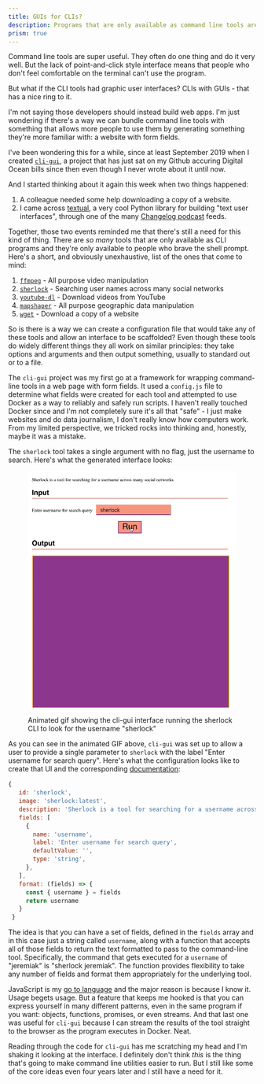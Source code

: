 ```yaml
---
title: GUIs for CLIs?
description: Programs that are only available as command line tools are often powerful but out of reach for less technical users. Maybe they should have configurable UIs.
prism: true
---
```


Command line tools are super useful. They often do one thing and do it very well. But the lack of point-and-click style interface means that people who don't feel comfortable on the terminal can't use the program.

But what if the CLI tools had graphic user interfaces? CLIs with GUIs - that has a nice ring to it.

I'm not saying those developers should instead build web apps. I'm just wondering if there's a way we can bundle command line tools with something that allows more people to use them by generating something they're more familiar with: a website with form fields.

I've been wondering this for a while, since at least September 2019 when I created [`cli-gui`](https://github.com/jeremiak/cli-gui), a project that has just sat on my Github accuring Digital Ocean bills since then even though I never wrote about it until now. 

And I started thinking about it again this week when two things happened:

1. A colleague needed some help downloading a copy of a website.
2. I came across [textual](https://textual.textualize.io/), a very cool Python library for building "text user interfaces", through one of the many [Changelog podcast](https://changelog.com/) feeds.

Together, those two events reminded me that there's still a need for this kind of thing. There are _so many_ tools that are only available as CLI programs and they're only available to people who brave the shell prompt. Here's a short, and obviously unexhaustive, list of the ones that come to mind:

1. [`ffmpeg`](https://ffmpeg.org/) - All purpose video manipulation
2. [`sherlock`](https://sherlock-project.github.io/) - Searching user names across many social networks
3. [`youtube-dl`](http://ytdl-org.github.io/youtube-dl/) - Download videos from YouTube
4. [`mapshaper`](https://mapshaper.org/) - All purpose geographic data manipulation
5. [`wget`](https://www.gnu.org/software/wget/) - Download a copy of a website

So is there is a way we can create a configuration file that would take any of these tools and allow an interface to be scaffolded? Even though these tools do widely different things they all work on similar principles: they take options and arguments and then output something, usually to standard out or to a file.

The `cli-gui` project was my first go at a framework for wrapping command-line tools in a web page with form fields. It used a `config.js` file to determine what fields were created for each tool and attempted to use Docker as a way to reliably and safely run scripts. I haven't really touched Docker since and I'm not completely sure it's all that "safe" - I just make websites and do data journalism, I don't really know how computers work. From my limited perspective, we tricked rocks into thinking and, honestly, maybe it was a mistake.

The `sherlock` tool takes a single argument with no flag, just the username to search. Here's what the generated interface looks:

<figure>

   ![](https://github.com/jeremiak/cli-gui/raw/master/example.gif)

   <figcaption>Animated gif showing the cli-gui interface running the sherlock CLI to look for the username "sherlock"</figcaption>
</figure>

As you can see in the animated GIF above, `cli-gui` was set up to allow a user to provide a single parameter to `sherlock` with the label "Enter username for search query". Here's what the configuration looks like to create that UI and the corresponding [documentation](https://github.com/jeremiak/cli-gui#adding-a-cli-tool):

```js
{
   id: 'sherlock',
   image: 'sherlock:latest',
   description: 'Sherlock is a tool for searching for a username across many social networks (<a href="https://github.com/sherlock-project/sherlock">website</a>)',
   fields: [
     {
       name: 'username',
       label: 'Enter username for search query',
       defaultValue: '',
       type: 'string',
     },
   ],
   format: (fields) => {
     const { username } = fields
     return username
   }
 }
 ```

The idea is that you can have a set of fields, defined in the `fields` array and in this case just a string called `username`, along with a function that accepts all of those fields to return the text formatted to pass to the command-line tool. Specifically, the command that gets executed for a `username` of "jeremiak" is "sherlock jeremiak". The function provides flexibility to take any number of fields and format them appropriately for the underlying tool.

JavaScript is my [go to language](/blog/deno-by-default/) and the major reason is because I know it. Usage begets usage. But a feature that keeps me hooked is that you can express yourself in many different patterns, even in the same program if you want: objects, functions, promises, or even streams. And that last one was useful for `cli-gui` because I can stream the results of the tool straight to the browser as the program executes in Docker. Neat.

Reading through the code for `cli-gui` has me scratching my head and I'm shaking it looking at the interface. I definitely don't think _this_ is the thing that's going to make command line utilities easier to run. But I still like some of the core ideas even four years later and I still have a need for it.